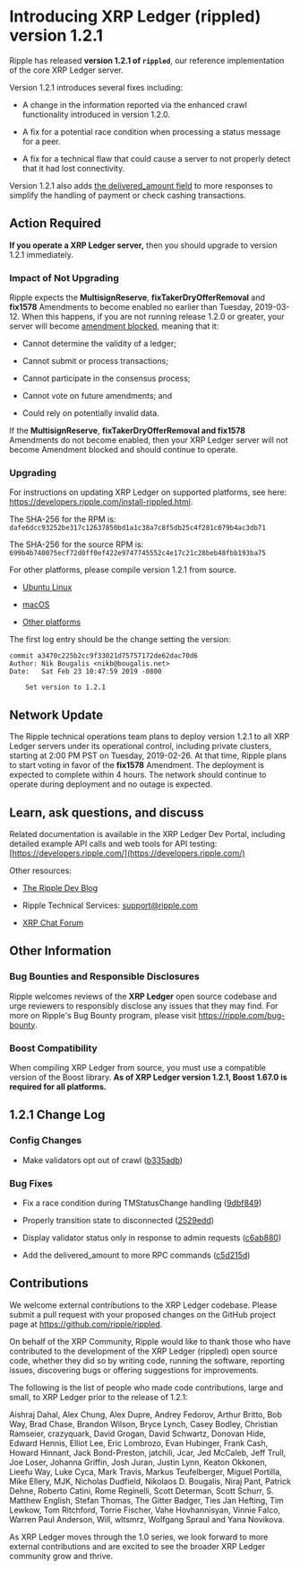 # Introducing XRP Ledger (rippled) version 1.2.1

Ripple has released **version 1.2.1 of `rippled`**, our reference implementation of the core XRP Ledger server.

Version 1.2.1 introduces several fixes including:

* A change in the information reported via the enhanced crawl functionality introduced in version 1.2.0.

* A fix for a potential race condition when processing a status message for a peer.

* A fix for a technical flaw that could cause a server to not properly detect that it had lost connectivity.

Version 1.2.1 also adds [the delivered_amount field](https://developers.ripple.com/partial-payments.html#the-delivered-amount-field) to more responses to simplify the handling of payment or check cashing transactions.

<!-- BREAK -->

## Action Required

**If you operate a XRP Ledger server,** then you should upgrade to version 1.2.1 immediately.

### Impact of Not Upgrading

Ripple expects the **MultisignReserve**, **fixTakerDryOfferRemoval** and **fix1578** Amendments to become enabled no earlier than Tuesday, 2019-03-12. When this happens, if you are not running release 1.2.0 or greater, your server will become [amendment blocked](https://developers.ripple.com/amendments.html#amendment-blocked), meaning that it:

* Cannot determine the validity of a ledger;

* Cannot submit or process transactions;

* Cannot participate in the consensus process;

* Cannot vote on future amendments; and

* Could rely on potentially invalid data.

If the **MultisignReserve**, **fixTakerDryOfferRemoval **and** fix1578** Amendments do not become enabled, then your XRP Ledger server will not become Amendment blocked and should continue to operate.

### Upgrading

For instructions on updating XRP Ledger on supported platforms, see here: <https://developers.ripple.com/install-rippled.html>.

The SHA-256 for the RPM is: `dafe6dcc93252be317c12637850bd1a1c38a7c8f5db25c4f281c079b4ac3db71`

The SHA-256 for the source RPM is: `699b4b740075ecf72d0ff0ef422e9747745552c4e17c21c28beb48fbb193ba75`

For other platforms, please compile version 1.2.1 from source.

* [Ubuntu Linux](https://developers.ripple.com/build-run-rippled-ubuntu.html)

* [macOS](https://developers.ripple.com/build-run-rippled-macos.html)

* [Other platforms](https://github.com/ripple/rippled/tree/master/Builds)

The first log entry should be the change setting the version:

```text
commit a3470c225b2cc9f33021d75757172de62dac70d6
Author: Nik Bougalis <nikb@bougalis.net>
Date:   Sat Feb 23 10:47:59 2019 -0800

    Set version to 1.2.1
```

## Network Update

The Ripple technical operations team plans to deploy version 1.2.1 to all XRP Ledger servers under its operational control, including private clusters, starting at 2:00 PM PST on Tuesday, 2019-02-26. At that time, Ripple plans to start voting in favor of the **fix1578** Amendment. The deployment is expected to complete within 4 hours. The network should continue to operate during deployment and no outage is expected.

## Learn, ask questions, and discuss

Related documentation is available in the XRP Ledger Dev Portal, including detailed example API calls and web tools for API testing: [https://developers.ripple.com/](https://developers.ripple.com/)

Other resources:

* [The Ripple Dev Blog](https://developers.ripple.com/blog/)

* Ripple Technical Services: <support@ripple.com>

* [XRP Chat Forum](http://www.xrpchat.com/)

## Other Information

### Bug Bounties and Responsible Disclosures

Ripple welcomes reviews of the **XRP Ledger** open source codebase and urge reviewers to responsibly disclose any issues that they may find. For more on Ripple's Bug Bounty program, please visit <https://ripple.com/bug-bounty>.

### Boost Compatibility

When compiling XRP Ledger from source, you must use a compatible version of the Boost library. **As of XRP Ledger version 1.2.1, Boost 1.67.0 is required for all platforms.**

## 1.2.1 Change Log

### Config Changes

* Make validators opt out of crawl ([b335adb](https://github.com/ripple/rippled/commit/b335adb674ec6042c8d52c3d50fb2e3cec6f5e79))

### Bug Fixes

* Fix a race condition during TMStatusChange handling ([9dbf849](https://github.com/ripple/rippled/commit/9dbf8495eed1f8e862fe69869bba56a694e00815))

* Properly transition state to disconnected ([2529edd](https://github.com/ripple/rippled/commit/2529edd2b6d107256170ddcc1045f69a29a0d954))

* Display validator status only in response to admin requests ([c6ab880](https://github.com/ripple/rippled/commit/c6ab880c030bb7492002b843247030e15f9b89a6))

* Add the delivered_amount to more RPC commands ([c5d215d](https://github.com/ripple/rippled/commit/c5d215d901d25b1ea18bf0e96529799b1b5158cc))

## Contributions

We welcome external contributions to the XRP Ledger codebase. Please submit a pull request with your proposed changes on the GitHub project page at <https://github.com/ripple/rippled>.

On behalf of the XRP Community, Ripple would like to thank those who have contributed to the development of the XRP Ledger (rippled) open source code, whether they did so by writing code, running the software, reporting issues, discovering bugs or offering suggestions for improvements.

The following is the list of people who made code contributions, large and small, to XRP Ledger prior to the release of 1.2.1:

Aishraj Dahal, Alex Chung, Alex Dupre, Andrey Fedorov, Arthur Britto, Bob Way, Brad Chase, Brandon Wilson, Bryce Lynch, Casey Bodley, Christian Ramseier, crazyquark, David Grogan, David Schwartz, Donovan Hide, Edward Hennis, Elliot Lee, Eric Lombrozo, Evan Hubinger, Frank Cash, Howard Hinnant, Jack Bond-Preston, jatchili, Jcar, Jed McCaleb, Jeff Trull, Joe Loser, Johanna Griffin, Josh Juran, Justin Lynn, Keaton Okkonen, Lieefu Way, Luke Cyca, Mark Travis, Markus Teufelberger, Miguel Portilla, Mike Ellery, MJK, Nicholas Dudfield, Nikolaos D. Bougalis, Niraj Pant, Patrick Dehne, Roberto Catini, Rome Reginelli, Scott Determan, Scott Schurr, S. Matthew English, Stefan Thomas, The Gitter Badger, Ties Jan Hefting, Tim Lewkow, Tom Ritchford, Torrie Fischer, Vahe Hovhannisyan, Vinnie Falco, Warren Paul Anderson, Will, wltsmrz, Wolfgang Spraul and Yana Novikova.

As XRP Ledger moves through the 1.0 series, we look forward to more external contributions and are excited to see the broader XRP Ledger community grow and thrive.
